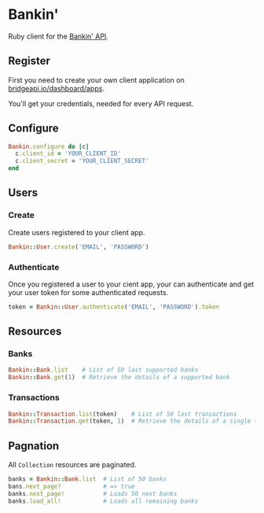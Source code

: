 # Bankin'

Ruby client for the [Bankin' API](https://docs.bridgeapi.io/docs).

## Register

First you need to create your own client application on
[bridgeapi.io/dashboard/apps](https://bridgeapi.io/dashboard/apps).

You'll get your credentials, needed for every API request.

## Configure

```rb
Bankin.configure do |c|
  c.client_id = 'YOUR_CLIENT_ID'
  c.client_secret = 'YOUR_CLIENT_SECRET'
end
```

## Users

### Create

Create users registered to your client app.

```rb
Bankin::User.create('EMAIL', 'PASSWORD')
```

### Authenticate

Once you registered a user to your cient app, your can authenticate and get your
user token for some authenticated requests.

```rb
token = Bankin::User.authenticate('EMAIL', 'PASSWORD').token
```

## Resources

### Banks

```rb
Bankin::Bank.list    # List of 50 last supported banks
Bankin::Bank.get(1)  # Retrieve the details of a supported bank
```

### Transactions

```rb
Bankin::Transaction.list(token)    # List of 50 last transactions
Bankin::Transaction.get(token, 1)  # Retrieve the details of a single transaction
```

## Pagnation

All `Collection` resources are paginated.

```rb
banks = Bankin::Bank.list  # List of 50 banks
bans.next_page?            # => true
banks.next_page!           # Loads 50 next banks
banks.load_all!            # Loads all remaining banks
```
